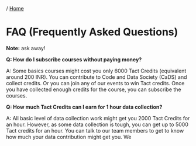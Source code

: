 / [Home](index.md)

# FAQ (Frequently Asked Questions)

**Note:** ask away!



**Q: How do I subscribe courses without paying money?**

A: Some basics courses might cost you only 6000 Tact Credits (equivalent around 200 INR). You can contribute to Code and Data Society (CaDS) and collect credits. Or you can join any of our events to win Tact credits. Once you have collected enough credits for the course, you can subscribe the courses.


**Q: How much Tact Credits can I earn for 1 hour data collection?**

A: All basic level of data collection work might get you 2000 Tact Credits for an hour. However, as some data collection is tough, you can get up to 5000 Tact credits for an hour. You can talk to our team members to get to know how much your data contribution might get you. We







